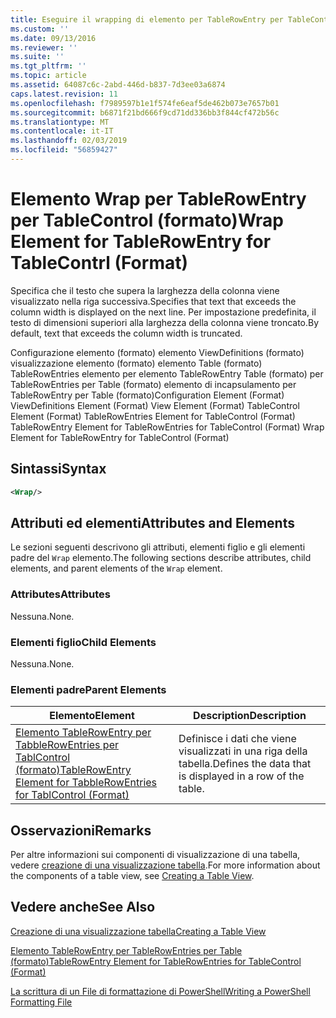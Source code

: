 ```yaml
---
title: Eseguire il wrapping di elemento per TableRowEntry per TableContrl (formato) | Microsoft Docs
ms.custom: ''
ms.date: 09/13/2016
ms.reviewer: ''
ms.suite: ''
ms.tgt_pltfrm: ''
ms.topic: article
ms.assetid: 64087c6c-2abd-446d-b837-7d3ee03a6874
caps.latest.revision: 11
ms.openlocfilehash: f7989597b1e1f574fe6eaf5de462b073e7657b01
ms.sourcegitcommit: b6871f21bd666f9cd71dd336bb3f844cf472b56c
ms.translationtype: MT
ms.contentlocale: it-IT
ms.lasthandoff: 02/03/2019
ms.locfileid: "56859427"
---
```

# <a name="wrap-element-for-tablerowentry-for-tablecontrl--format"></a><span data-ttu-id="73cee-102">Elemento Wrap per TableRowEntry per TableControl (formato)</span><span class="sxs-lookup"><span data-stu-id="73cee-102">Wrap Element for TableRowEntry for TableContrl  (Format)</span></span>

<span data-ttu-id="73cee-103">Specifica che il testo che supera la larghezza della colonna viene visualizzato nella riga successiva.</span><span class="sxs-lookup"><span data-stu-id="73cee-103">Specifies that text that exceeds the column width is displayed on the next line.</span></span> <span data-ttu-id="73cee-104">Per impostazione predefinita, il testo di dimensioni superiori alla larghezza della colonna viene troncato.</span><span class="sxs-lookup"><span data-stu-id="73cee-104">By default, text that exceeds the column width is truncated.</span></span>

<span data-ttu-id="73cee-105">Configurazione elemento (formato) elemento ViewDefinitions (formato) visualizzazione elemento (formato) elemento Table (formato) TableRowEntries elemento per elemento TableRowEntry Table (formato) per TableRowEntries per Table (formato) elemento di incapsulamento per TableRowEntry per Table (formato)</span><span class="sxs-lookup"><span data-stu-id="73cee-105">Configuration Element (Format) ViewDefinitions Element (Format) View Element (Format) TableControl Element (Format) TableRowEntries Element for TableControl (Format) TableRowEntry Element for TableRowEntries for TableControl (Format) Wrap Element for TableRowEntry for TableControl (Format)</span></span>

## <a name="syntax"></a><span data-ttu-id="73cee-106">Sintassi</span><span class="sxs-lookup"><span data-stu-id="73cee-106">Syntax</span></span>

```xml
<Wrap/>
```

## <a name="attributes-and-elements"></a><span data-ttu-id="73cee-107">Attributi ed elementi</span><span class="sxs-lookup"><span data-stu-id="73cee-107">Attributes and Elements</span></span>

<span data-ttu-id="73cee-108">Le sezioni seguenti descrivono gli attributi, elementi figlio e gli elementi padre del `Wrap` elemento.</span><span class="sxs-lookup"><span data-stu-id="73cee-108">The following sections describe attributes, child elements, and parent elements of the `Wrap` element.</span></span>

### <a name="attributes"></a><span data-ttu-id="73cee-109">Attributes</span><span class="sxs-lookup"><span data-stu-id="73cee-109">Attributes</span></span>

<span data-ttu-id="73cee-110">Nessuna.</span><span class="sxs-lookup"><span data-stu-id="73cee-110">None.</span></span>

### <a name="child-elements"></a><span data-ttu-id="73cee-111">Elementi figlio</span><span class="sxs-lookup"><span data-stu-id="73cee-111">Child Elements</span></span>

<span data-ttu-id="73cee-112">Nessuna.</span><span class="sxs-lookup"><span data-stu-id="73cee-112">None.</span></span>

### <a name="parent-elements"></a><span data-ttu-id="73cee-113">Elementi padre</span><span class="sxs-lookup"><span data-stu-id="73cee-113">Parent Elements</span></span>

|<span data-ttu-id="73cee-114">Elemento</span><span class="sxs-lookup"><span data-stu-id="73cee-114">Element</span></span>|<span data-ttu-id="73cee-115">Description</span><span class="sxs-lookup"><span data-stu-id="73cee-115">Description</span></span>|
|-------------|-----------------|
|[<span data-ttu-id="73cee-116">Elemento TableRowEntry per TabbleRowEntries per TablControl (formato)</span><span class="sxs-lookup"><span data-stu-id="73cee-116">TableRowEntry Element for TabbleRowEntries for TablControl (Format)</span></span>](./tablerowentry-element-for-tablerowentroes-for-tablecontrol-format.md)|<span data-ttu-id="73cee-117">Definisce i dati che viene visualizzati in una riga della tabella.</span><span class="sxs-lookup"><span data-stu-id="73cee-117">Defines the data that is displayed in a row of the table.</span></span>|

## <a name="remarks"></a><span data-ttu-id="73cee-118">Osservazioni</span><span class="sxs-lookup"><span data-stu-id="73cee-118">Remarks</span></span>

<span data-ttu-id="73cee-119">Per altre informazioni sui componenti di visualizzazione di una tabella, vedere [creazione di una visualizzazione tabella](./creating-a-table-view.md).</span><span class="sxs-lookup"><span data-stu-id="73cee-119">For more information about the components of a table view, see [Creating a Table View](./creating-a-table-view.md).</span></span>

## <a name="see-also"></a><span data-ttu-id="73cee-120">Vedere anche</span><span class="sxs-lookup"><span data-stu-id="73cee-120">See Also</span></span>

[<span data-ttu-id="73cee-121">Creazione di una visualizzazione tabella</span><span class="sxs-lookup"><span data-stu-id="73cee-121">Creating a Table View</span></span>](./creating-a-table-view.md)

[<span data-ttu-id="73cee-122">Elemento TableRowEntry per TableRowEntries per Table (formato)</span><span class="sxs-lookup"><span data-stu-id="73cee-122">TableRowEntry Element for TableRowEntries for TableControl (Format)</span></span>](./tablerowentry-element-for-tablerowentroes-for-tablecontrol-format.md)

[<span data-ttu-id="73cee-123">La scrittura di un File di formattazione di PowerShell</span><span class="sxs-lookup"><span data-stu-id="73cee-123">Writing a PowerShell Formatting File</span></span>](./writing-a-powershell-formatting-file.md)
